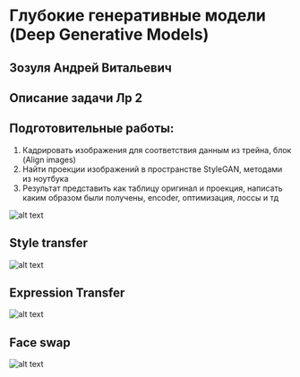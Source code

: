 # Глубокие генеративные модели (Deep Generative Models)  
## Зозуля Андрей Витальевич  
## Описание задачи Лр 2  
## Подготовительные работы:  
1. Кадрировать изображения для соответствия данным из трейна, блок (Align images)
2. Найти проекции изображений в пространстве StyleGAN, методами из ноутбука
3. Результат представить как таблицу оригинал и проекция, написать каким образом были получены, encoder, оптимизация, лоссы и тд

![alt text](https://github.com/Anzovi/GAN_Course/blob/homework_3/StyleGAN_Preporations.png)  

## Style transfer  

![alt text](https://github.com/Anzovi/GAN_Course/blob/homework_3/StyleGAN_Style_Transfer.png)  

## Expression Transfer  

![alt text](https://github.com/Anzovi/GAN_Course/blob/homework_3/StyleGAN_Expression.png)  

## Face swap  

![alt text](https://github.com/Anzovi/GAN_Course/blob/homework_3/StyleGAN_Face_Swap.png)  




